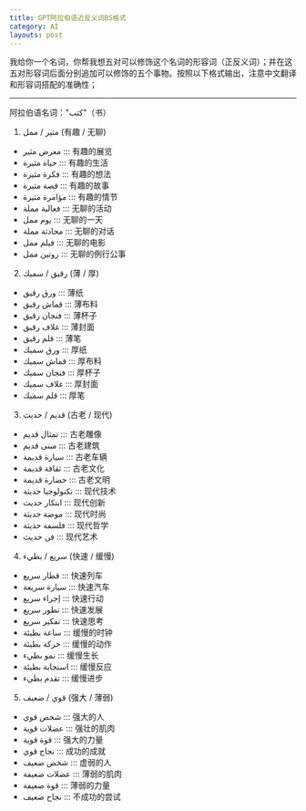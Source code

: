 ```yaml
---
title: GPT阿拉伯语近反义词BS格式
category: AI
layouts: post
---
```


我给你一个名词，你帮我想五对可以修饰这个名词的形容词（正反义词）；并在这五对形容词后面分别追加可以修饰的五个事物。按照以下格式输出，注意中文翻译和形容词搭配的准确性；

---
阿拉伯语名词："كتب"（书）

1. مثير / ممل (有趣 / 无聊)

- معرض مثير ::: 有趣的展览
- حياة مثيرة ::: 有趣的生活
- فكرة مثيرة ::: 有趣的想法
- قصة مثيرة ::: 有趣的故事
- مؤامرة مثيرة ::: 有趣的情节
- فعالية مملة ::: 无聊的活动
- يوم ممل ::: 无聊的一天
- محادثة مملة ::: 无聊的对话
- فيلم ممل ::: 无聊的电影
- روتين ممل ::: 无聊的例行公事

2. رقيق / سميك (薄 / 厚)

- ورق رقيق ::: 薄纸
- قماش رقيق ::: 薄布料
- فنجان رقيق ::: 薄杯子
- غلاف رقيق ::: 薄封面
- قلم رقيق ::: 薄笔
- ورق سميك ::: 厚纸
- قماش سميك ::: 厚布料
- فنجان سميك ::: 厚杯子
- غلاف سميك ::: 厚封面
- قلم سميك ::: 厚笔

3. قديم / حديث (古老 / 现代)

- تمثال قديم ::: 古老雕像
- مبنى قديم ::: 古老建筑
- سيارة قديمة ::: 古老车辆
- ثقافة قديمة ::: 古老文化
- حضارة قديمة ::: 古老文明
- تكنولوجيا حديثة ::: 现代技术
- ابتكار حديث ::: 现代创新
- موضة حديثة ::: 现代时尚
- فلسفة حديثة ::: 现代哲学
- فن حديث ::: 现代艺术

4. سريع / بطيء (快速 / 缓慢)

- قطار سريع ::: 快速列车
- سيارة سريعة ::: 快速汽车
- إجراء سريع ::: 快速行动
- تطور سريع ::: 快速发展
- تفكير سريع ::: 快速思考
- ساعة بطيئة ::: 缓慢的时钟
- حركة بطيئة ::: 缓慢的动作
- نمو بطيء ::: 缓慢生长
- استجابة بطيئة ::: 缓慢反应
- تقدم بطيء ::: 缓慢进步

5. قوي / ضعيف (强大 / 薄弱)

- شخص قوي ::: 强大的人
- عضلات قوية ::: 强壮的肌肉
- قوة قوية ::: 强大的力量
- نجاح قوي ::: 成功的成就
- شخص ضعيف ::: 虚弱的人
- عضلات ضعيفة ::: 薄弱的肌肉
- قوة ضعيفة ::: 薄弱的力量
- نجاح ضعيف ::: 不成功的尝试
